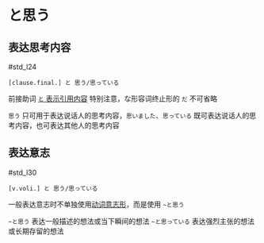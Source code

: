 # と思う

## 表达思考内容

 #std_l24

```nihongo
[clause.final.] と 思う/思っている
```

前接助词 [`と` 表示引用内容](../4.particle/と.md#表示引用内容)
特别注意，な形容词终止形的 `だ` 不可省略

`思う` 只可用于表达说话人的思考内容，`思いました`、`思っている` 既可表达说话人的思考内容，也可表达其他人的思考内容  

## 表达意志  

 #std_l30

```nihongo
[v.voli.] と 思う/思っている
```

一般表达意志时不单独使用[动词意志形](../1.verb/动词意志形.md)，而是使用 `~と思う`  

`~と思う` 表达一般描述的想法或当下瞬间的想法
`~と思っている` 表达强烈主张的想法或长期存留的想法

